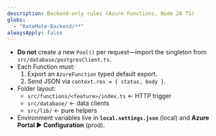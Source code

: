 ```yaml
---
description: Backend-only rules (Azure Functions, Node 20 TS)
globs:
  - "RateMate-Backend/**"
alwaysApply: false
---
```


- **Do not** create a new `Pool()` per request—import the singleton from `src/database/postgresClient.ts`.
- Each Function must:
  1. Export an `AzureFunction` typed default export.
  2. Send JSON via `context.res = { status, body }`.
- Folder layout:
  - `src/functions/<feature>/index.ts`  ← HTTP trigger
  - `src/database/`                     ← data clients
  - `src/lib/`                          ← pure helpers
- Environment variables live in **`local.settings.json`** (local) and **Azure Portal ▶ Configuration** (prod). 